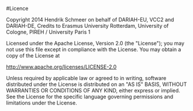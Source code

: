 #Licence

Copyright 2014 Hendrik Schmeer on behalf of DARIAH-EU, VCC2 and DARIAH-DE, Credits to Erasmus University Rotterdam, University of Cologne, PIREH / University Paris 1

Licensed under the Apache License, Version 2.0 (the "License"); you may not use this file except in compliance with the License. You may obtain a copy of the License at

http://www.apache.org/licenses/LICENSE-2.0

Unless required by applicable law or agreed to in writing, software distributed under the License is distributed on an "AS IS" BASIS, WITHOUT WARRANTIES OR CONDITIONS OF ANY KIND, either express or implied. See the License for the specific language governing permissions and limitations under the License.